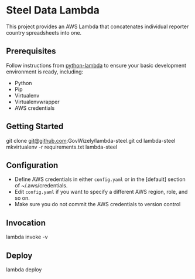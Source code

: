 # Steel Data Lambda

This project provides an AWS Lambda that concatenates individual reporter country spreadsheets into one.  

## Prerequisites

Follow instructions from [python-lambda](https://github.com/nficano/python-lambda) to ensure your basic development environment is ready,
including:

* Python
* Pip
* Virtualenv
* Virtualenvwrapper
* AWS credentials

## Getting Started

  git clone git@github.com:GovWizely/lambda-steel.git
  cd lambda-steel
  mkvirtualenv -r requirements.txt lambda-steel

## Configuration

* Define AWS credentials in either `config.yaml` or in the [default] section of ~/.aws/credentials.
* Edit `config.yaml` if you want to specify a different AWS region, role, and so on.
* Make sure you do not commit the AWS credentials to version control

## Invocation

  lambda invoke -v
 
## Deploy

  lambda deploy

